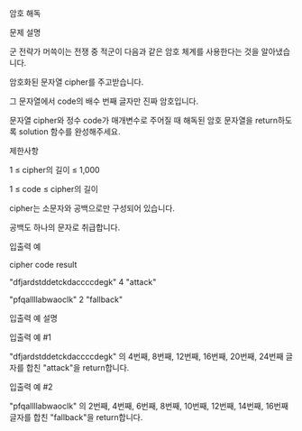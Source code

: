 암호 해독

문제 설명

군 전략가 머쓱이는 전쟁 중 적군이 다음과 같은 암호 체계를 사용한다는 것을 알아냈습니다.

암호화된 문자열 cipher를 주고받습니다.

그 문자열에서 code의 배수 번째 글자만 진짜 암호입니다.

문자열 cipher와 정수 code가 매개변수로 주어질 때 해독된 암호 문자열을 return하도록 solution 함수를 완성해주세요.

제한사항

1 ≤ cipher의 길이 ≤ 1,000

1 ≤ code ≤ cipher의 길이

cipher는 소문자와 공백으로만 구성되어 있습니다.

공백도 하나의 문자로 취급합니다.

입출력 예

cipher code result

"dfjardstddetckdaccccdegk" 4 "attack"

"pfqallllabwaoclk" 2 "fallback"

입출력 예 설명

입출력 예 #1

"dfjardstddetckdaccccdegk" 의 4번째, 8번째, 12번째, 16번째, 20번째, 24번째 글자를 합친 "attack"을 return합니다.

입출력 예 #2

"pfqallllabwaoclk" 의 2번째, 4번째, 6번째, 8번째, 10번째, 12번째, 14번째, 16번째 글자를 합친 "fallback"을 return합니다.
